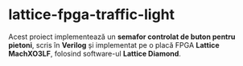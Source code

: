 # lattice-fpga-traffic-light
Acest proiect implementează un **semafor controlat de buton pentru pietoni**, scris în **Verilog** și implementat pe o placă FPGA **Lattice MachXO3LF**, folosind software-ul **Lattice Diamond**.
